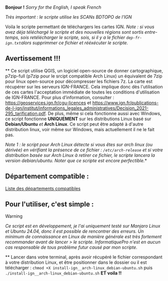 **Bonjour !**
*Sorry for the English, I speak French*

*Très important : le scripte utilise les SCANs BDTOPO de l'IGN*

Voila le scripte permettant de téléchargers les cartes IGN.
*Note : si vous avez déja téléchargé le scripte et des nouvelles régions sont sortis entre-temps, sois retélécharger le scripte, sois, si il y a le fichier `dep-fr-ign.txt`alors supprimmer ce fichier et rééxécuter le scripte.*

## Avertissement !!!

**
Ce script utilise QGIS, un logiciel open-source de donner cartographique, p7zip-full (p7zip pour le srcipt compatible Arch Linux) un équivalent de 7zip pour linux open-source pour décompresser les fichiers 7z. La carte est récupérer sur les serveurs IGN-FRANCE. Cela implique donc dès l'utilisation de ces cartes l'acceptation immédiate de toutes les conditions d'utilisation de IGN-FRANCE. Pour plus d’information, consulter : https://geoservices.ign.fr/cgu-licences et https://www.ign.fr/publications-de-l-ign/institut/informations_legales_administratives/Decision_2021-295_tarification.pdf.
De plus, même si cela fonctionne aussi avec Windows, ce script fonctionne **UNIQUEMENT** sur les distributions Linux basé sur **Debian/Ubuntu** *et* **Arch Linux**. Ce script peut être adapté à d'autre distribution linux, voir même sur Windows, mais actuellement il ne le fait pas.

*Note 1 : le script pour Arch Linux détecte si vous êtes sur arch linux (ou dérivée) en vérifiant la présence de ce fichier : `/etc/arch-release` et si votre distribution basée sur Arch Linux à retirer ce fichier, le scripte lancera la version debian/ubuntu. Noter que ce scripte est encore perfectible.**


## Département compatible : 

[Liste des départements compatibles](https://github.com/InformatiquePro/carte-ign-france/blob/main/departement-compatible.md)



## Pour l'utiliser, c'est simple :
>[!WARNING]
> *Ce script est en développement, je l'ai uniquement testé sur Manjaro Linux et Ubuntu 24.04, donc il est possible de rencontrer des erreurs. Un minimum de connaissance en Linux de manière générale est très fortement recommander avant de lancer > le scripte. InformatiquePro n'est en aucun cas responsable de tous problème futur causé par mon scripte.*

**
Lancer dans votre terminal, après avoir récupéré le fichier correspondant à votre distribution Linux, et être positionner dans le dossier ou il est télécharger : `chmod +X install-ign__arch-linux_debian-ubuntu.sh` puis `./install-ign__arch-linux_debian-ubuntu.sh`
**ET voila !!**
